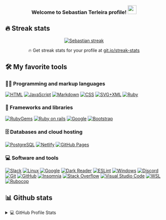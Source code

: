 <h3 align="center">
  Welcome to Sebastian Terleira profile!
  <img src="https://media.giphy.com/media/hvRJCLFzcasrR4ia7z/giphy.gif" width="28">
</h3>

## 🔥 Streak stats

<!-- GitHub Readme Streak Stats - https://github.com/SebastianTerleira/github-readme-streak-stats -->
<p align="center">
  <a href="https://github.com/SebastianTerleira/github-readme-streak-stats">
    <img title="🔥 Get streak stats for your profile at git.io/streak-stats" alt="Sebastian streak" src="https://streak-stats.demolab.com/?user=SebastianTerleira&theme=gotham"/>
  </a>
  <p align="center">🔥 Get streak stats for your profile at <a href="https://git.io/streak-stats">git.io/streak-stats</a></p>
</p>

<!-- Some badges are from https://github.com/Ileriayo/markdown-badges -->

## 🛠️ My favorite tools

### 👨‍💻 Programming and markup languages

<p>
    <a href="https://github.com/search?q=user%3ASebastianTerleira+language%3Ahtml"><img alt="HTML" src="https://img.shields.io/badge/HTML-E34F26.svg?logo=html5&logoColor=white"></a>
    <a href="https://github.com/search?q=user%3ASebastianTerleira+language%3Ajavascript"><img alt="JavaScript" src="https://img.shields.io/badge/JavaScript-F7DF1E.svg?logo=javascript&logoColor=black"></a>
     <a href="https://github.com/search?q=user%3ASebastianTerleira+language%3Amarkdown"><img alt="Markdown" src="https://img.shields.io/badge/Markdown-000000.svg?logo=markdown&logoColor=white"></a>
     <a href="https://github.com/search?q=user%3ASebastianTerleira+language%3Acss"><img alt="CSS" src="https://img.shields.io/badge/CSS-1572B6.svg?logo=css3&logoColor=white"></a>
     <a href="https://github.com/search?q=user%3ASebastianTerleira+language%3Asvg"><img alt="SVG+XML" src="https://img.shields.io/badge/SVG%2BXML-e0982c.svg?logo=svg&logoColor=white"></a>
     <a href="https://github.com/search?q=user%3ASebastianTerleira+language%3Asvg"><img alt="Ruby" src="https://img.shields.io/badge/-Ruby-CC0000.svg?logo=ruby&logoColor=CC342D&style=flat"></a>
</p>

### 🧰 Frameworks and libraries

<p>
    <a href="https://github.com/search?q=user%3ASebastianTerleira+language%3Asvg"><img alt="RubyGems" src="https://img.shields.io/badge/-RubyGems-CC0000.svg?logo=rubygems&logoColor=E9573F&style=flat%22"></a>
    <a href="https://github.com/search?q=user%3ASebastianTerleira+language%3Asvg"><img alt="Ruby on rails" src="https://img.shields.io/badge/-Ruby%20on%20Rails-191919.svg?logo=rubyonrails&logoColor=CC0000&style=flat%22"></a>
		<a href="https://github.com/search?q=user%3ASebastianTerleira+language%3Asvg"><img alt="Google" src="https://img.shields.io/badge/-React-61DAFB.svg?logo=react&logoColor=white&style=flat%22"></a>
		<a href="https://github.com/search?q=user%3ASebastianTerleira+language%3Asvg"><img alt="Bootstrap" src="https://img.shields.io/badge/-Bootstrap-7952B3.svg?logo=bootstrap&logoColor=white&style=flat%22"></a>
</p>

### 🗄️ Databases and cloud hosting

<p>
    <a href="#"><img alt="PostgreSQL" src="https://img.shields.io/badge/-PostgreSQL-4169E1.svg?logo=postgresql&logoColor=white&style=flat%22"></a>
		<a href="#"><img alt="Netlify" src="https://img.shields.io/badge/-Netlify-00C7B7.svg?logo=netlify&logoColor=white&style=flat%22"></a>
		<a href="#"><img alt="GitHub Pages" src="https://img.shields.io/badge/GitHub%20Pages-327FC7.svg?logo=github&logoColor=white"></a>
</p>

### 💻 Software and tools

<p>
    <a href="#"><img alt="Slack" src="https://img.shields.io/badge/-Slack-4A154B.svg?logo=slack&logoColor=white&style=flat%22"></a>
		<a href="#"><img alt="Linux" src="https://img.shields.io/badge/-Linux-FCC624.svg?logo=linux&logoColor=white&style=flat%22"></a>
		<a href="#"><img alt="Google" src="https://img.shields.io/badge/-Google-4285F4.svg?logo=google&logoColor=white&style=flat%22"></a>
		<a href="#"><img alt="Dark Reader" src="https://img.shields.io/badge/-Dark%20Reader-141E24?logo=dark-reader&logoColor=white"></a>
		<a href="#"><img alt="ESLint" src="https://img.shields.io/badge/-ESLint-4B32C3.svg?logo=eslint&logoColor=white&style=flat%22"></a>
		<a href="#"><img alt="Windows" src="https://img.shields.io/badge/-Windows-0078D6.svg?logo=windows&logoColor=white&style=flat%22"></a>
		<a href="#"><img alt="Discord" src="https://img.shields.io/badge/-Discord-5865F2.svg?logo=discord&logoColor=white"></a>
    <a href="#"><img alt="Git" src="https://img.shields.io/badge/Git-F05033.svg?logo=git&logoColor=white"></a>
		<a href="#"><img alt="GitHub" src="https://img.shields.io/badge/GitHub-8034A9.svg?logo=github&logoColor=white"></a>
		<a href="#"><img alt="Insomnia" src="https://img.shields.io/badge/-Insomnia-4000BF.svg?logo=insomnia&logoColor=white&style=flat%22"></a>
		<a href="#"><img alt="Stack Overflow" src="https://img.shields.io/badge/-Stack%20Overflow-FE7A16?logo=stack-overflow&logoColor=white"></a>
    <a href="#"><img alt="Visual Studio Code" src="https://img.shields.io/badge/Visual%20Studio%20Code-0078d7.svg?logo=visual-studio-code&logoColor=white"></a>
		<a href="#"><img alt="WSL" src="https://img.shields.io/badge/-WSL-4D4D4D.svg?logo=windowsterminal&logoColor=white&style=flat%22"></a>
		<a href="#"><img alt="Rubocop" src="https://img.shields.io/badge/-Rubocop-1c0d02.svg?logo=rubocop&logoColor=white&style=flat%22"></a>
</p>

## 📊 Github stats

<!-- https://github.com/anuraghazra/github-readme-stats -->
<details> 
  <summary>💻 GitHub Profile Stats</summary>
  <br/>
    <img src="https://github-readme-stats.vercel.app/api?username=SebastianTerleira&show_icons=true&theme=gotham" alt="Sebastian Top Languages" height="170px" width="500px"/>
  <a href="https://github.com/anuraghazra/github-readme-stats"><img alt="Sebastian Top Languages" src="https://github-readme-stats.vercel.app/api/top-langs/?username=SebastianTerleira&langs_count=8&layout=compact&theme=gotham" height="167px" width="500px"/></a>
  <br/>
  <b>Note:</b> Top languages is only a metric of the languages my public code consists of and doesn't reflect experience or skill level.
</details>

<!-- https://github.com/ashutosh00710/github-readme-activity-graph -->

<!-- <a href="https://github.com/ashutosh00710/github-readme-activity-graph"><img alt="Sebastian's Activity Graph" src="https://denvercoder1-activity-graph.herokuapp.com/graph/?username=SebastianTerleira&bg_color=1F222E&color=F8D866&line=F85D7F&point=FFFFFF&hide_border=true" /></a> -->
